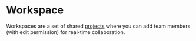 # Workspace

Workspaces are a set of shared [projects](../docs/projects.md) where you can add team members \(with edit permission\) for real-time collaboration.


